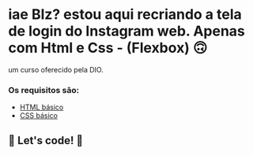 # iae Blz? estou aqui recriando a tela de login do Instagram web. Apenas com Html e Css - (Flexbox) 🙃
um curso oferecido pela DIO.

### Os requisitos são:

* [HTML básico](https://www.w3schools.com/html/)
* [CSS básico](https://developer.mozilla.org/pt-BR/docs/Web/CSS)

## 🚀 Let's code! 🚀
